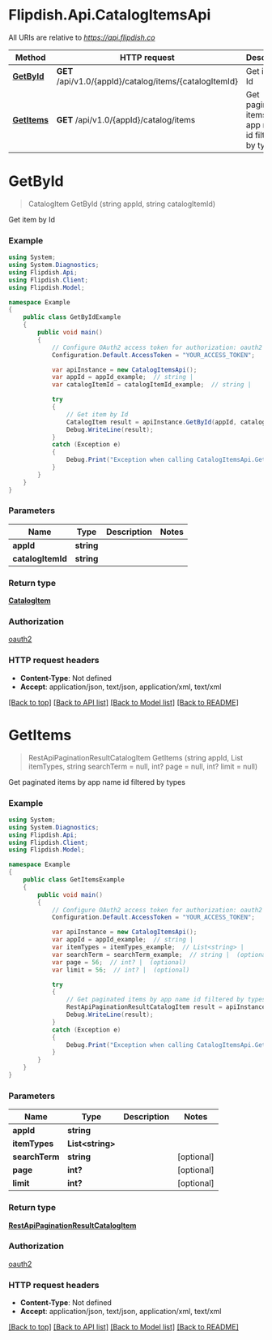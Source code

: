 # Flipdish.Api.CatalogItemsApi

All URIs are relative to *https://api.flipdish.co*

Method | HTTP request | Description
------------- | ------------- | -------------
[**GetById**](CatalogItemsApi.md#getbyid) | **GET** /api/v1.0/{appId}/catalog/items/{catalogItemId} | Get item by Id
[**GetItems**](CatalogItemsApi.md#getitems) | **GET** /api/v1.0/{appId}/catalog/items | Get paginated items by app name id filtered by types


<a name="getbyid"></a>
# **GetById**
> CatalogItem GetById (string appId, string catalogItemId)

Get item by Id

### Example
```csharp
using System;
using System.Diagnostics;
using Flipdish.Api;
using Flipdish.Client;
using Flipdish.Model;

namespace Example
{
    public class GetByIdExample
    {
        public void main()
        {
            // Configure OAuth2 access token for authorization: oauth2
            Configuration.Default.AccessToken = "YOUR_ACCESS_TOKEN";

            var apiInstance = new CatalogItemsApi();
            var appId = appId_example;  // string | 
            var catalogItemId = catalogItemId_example;  // string | 

            try
            {
                // Get item by Id
                CatalogItem result = apiInstance.GetById(appId, catalogItemId);
                Debug.WriteLine(result);
            }
            catch (Exception e)
            {
                Debug.Print("Exception when calling CatalogItemsApi.GetById: " + e.Message );
            }
        }
    }
}
```

### Parameters

Name | Type | Description  | Notes
------------- | ------------- | ------------- | -------------
 **appId** | **string**|  | 
 **catalogItemId** | **string**|  | 

### Return type

[**CatalogItem**](CatalogItem.md)

### Authorization

[oauth2](../README.md#oauth2)

### HTTP request headers

 - **Content-Type**: Not defined
 - **Accept**: application/json, text/json, application/xml, text/xml

[[Back to top]](#) [[Back to API list]](../README.md#documentation-for-api-endpoints) [[Back to Model list]](../README.md#documentation-for-models) [[Back to README]](../README.md)

<a name="getitems"></a>
# **GetItems**
> RestApiPaginationResultCatalogItem GetItems (string appId, List<string> itemTypes, string searchTerm = null, int? page = null, int? limit = null)

Get paginated items by app name id filtered by types

### Example
```csharp
using System;
using System.Diagnostics;
using Flipdish.Api;
using Flipdish.Client;
using Flipdish.Model;

namespace Example
{
    public class GetItemsExample
    {
        public void main()
        {
            // Configure OAuth2 access token for authorization: oauth2
            Configuration.Default.AccessToken = "YOUR_ACCESS_TOKEN";

            var apiInstance = new CatalogItemsApi();
            var appId = appId_example;  // string | 
            var itemTypes = itemTypes_example;  // List<string> | 
            var searchTerm = searchTerm_example;  // string |  (optional) 
            var page = 56;  // int? |  (optional) 
            var limit = 56;  // int? |  (optional) 

            try
            {
                // Get paginated items by app name id filtered by types
                RestApiPaginationResultCatalogItem result = apiInstance.GetItems(appId, itemTypes, searchTerm, page, limit);
                Debug.WriteLine(result);
            }
            catch (Exception e)
            {
                Debug.Print("Exception when calling CatalogItemsApi.GetItems: " + e.Message );
            }
        }
    }
}
```

### Parameters

Name | Type | Description  | Notes
------------- | ------------- | ------------- | -------------
 **appId** | **string**|  | 
 **itemTypes** | **List&lt;string&gt;**|  | 
 **searchTerm** | **string**|  | [optional] 
 **page** | **int?**|  | [optional] 
 **limit** | **int?**|  | [optional] 

### Return type

[**RestApiPaginationResultCatalogItem**](RestApiPaginationResultCatalogItem.md)

### Authorization

[oauth2](../README.md#oauth2)

### HTTP request headers

 - **Content-Type**: Not defined
 - **Accept**: application/json, text/json, application/xml, text/xml

[[Back to top]](#) [[Back to API list]](../README.md#documentation-for-api-endpoints) [[Back to Model list]](../README.md#documentation-for-models) [[Back to README]](../README.md)

